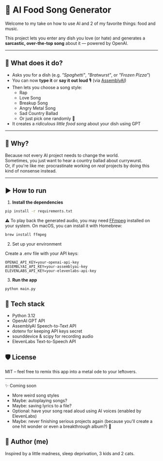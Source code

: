 # 🎤 AI Food Song Generator

Welcome to my take on how to use AI and 2 of my favorite things: food and music.

This project lets you enter any dish you love (or hate) and generates a **sarcastic, over-the-top song** about it — powered by OpenAI.

---

## 🍔 What does it do?

- Asks you for a dish (e.g. *"Spaghetti"*, *"Bratwurst"*, or *"Frozen Pizza"*)
- You can now **type it** or **say it out loud** 🎙️ (via [AssemblyAI](https://www.assemblyai.com/))
- Then lets you choose a song style:
  - Rap
  - Love Song
  - Breakup Song
  - Angry Metal Song
  - Sad Country Ballad
  - Or just pick one randomly 🎲
- It creates a *ridiculous little food song* about your dish using GPT

---

## 🧠 Why?

Because not every AI project needs to change the world.  
Sometimes, you just want to hear a country ballad about currywurst.  
Or, if you're like me: procrastinate working on *real* projects by doing this kind of nonsense instead.

---

## ▶️ How to run

1. **Install the dependencies**

```bash
pip install -r requirements.txt
```
⚠️ To play back the generated audio, you may need [FFmpeg](https://ffmpeg.org/) installed on your system.
On macOS, you can install it with Homebrew:

```bash
brew install ffmpeg
```

2. Set up your environment

Create a .env file with your API keys:
```
OPENAI_API_KEY=your-openai-api-key
ASSEMBLYAI_API_KEY=your-assemblyai-key
ELEVENLABS_API_KEY=your-elevenlabs-api-key

```

3. **Run the app**  

```
python main.py
```

## 🤖 Tech stack

- Python 3.12
- OpenAI GPT API
- AssemblyAI Speech-to-Text API
- dotenv for keeping API keys secret
- sounddevice & scipy for recording audio
- ElevenLabs Text-to-Speech API 

## 🛡️ License

MIT – feel free to remix this app into a metal ode to your leftovers.

---

✨ Coming soon
- More weird song styles
- Maybe: autoplaying songs?
- Maybe: saving lyrics to a file?
- Optional: have your song read aloud using AI voices (enabled by ElevenLabs)
- Maybe: never finishing serious projects again (because you'll create a one hit wonder or even a breakthrough album?) 🤷

## 💌 Author (me)

Inspired by a little madness, sleep deprivation, 3 kids and 2 cats.

